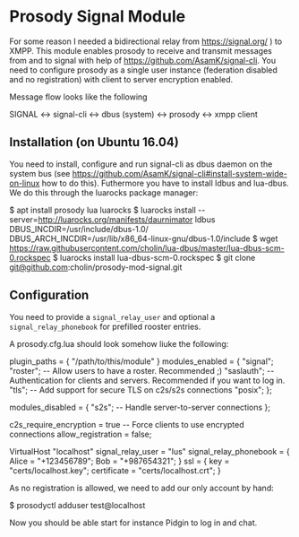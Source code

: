 Prosody Signal Module
=====================

For some reason I needed a bidirectional relay from https://signal.org/
) to XMPP. This module enables prosody to receive and transmit messages from and
to signal with help of https://github.com/AsamK/signal-cli. You need to
configure prosody as a single user instance (federation disabled and no
registration) with client to server encryption enabled.

Message flow looks like the following

  SIGNAL <-> signal-cli <-> dbus (system) <-> prosody <-> xmpp client


Installation (on Ubuntu 16.04)
------------

You need to install, configure and run signal-cli as dbus daemon on the system
bus (see https://github.com/AsamK/signal-cli#install-system-wide-on-linux how to
do this).  Futhermore you have to install ldbus and lua-dbus. We do this through
  the luarocks package manager:

  $ apt install prosody lua luarocks
  $ luarocks install --server=http://luarocks.org/manifests/daurnimator ldbus DBUS_INCDIR=/usr/include/dbus-1.0/ DBUS_ARCH_INCDIR=/usr/lib/x86_64-linux-gnu/dbus-1.0/include
  $ wget https://raw.githubusercontent.com/cholin/lua-dbus/master/lua-dbus-scm-0.rockspec
  $ luarocks install lua-dbus-scm-0.rockspec
  $ git clone git@github.com:cholin/prosody-mod-signal.git


Configuration
------------

You need to provide a `signal_relay_user` and optional a
`signal_relay_phonebook` for prefilled rooster entries.

A prosody.cfg.lua should look somehow liuke the following:

  plugin_paths = { "/path/to/this/module" }
  modules_enabled = {
  		"signal";
  		"roster";   -- Allow users to have a roster. Recommended ;)
  		"saslauth"; -- Authentication for clients and servers. Recommended if you want to log in.
  		"tls";      -- Add support for secure TLS on c2s/s2s connections
  		"posix";
  };
  
  modules_disabled = {
  	"s2s";        -- Handle server-to-server connections
  };
  
  c2s_require_encryption = true -- Force clients to use encrypted connections
  allow_registration = false;
  
  VirtualHost "localhost"
  		signal_relay_user = "lus"
  		signal_relay_phonebook = {
  				 Alice = "+123456789";
  				 Bob   = "+987654321";
  		}
  		ssl = {
  			key = "certs/localhost.key";
  			certificate = "certs/localhost.crt";
  		}


As no registration is allowed, we need to add our only account by hand:

  $ prosodyctl adduser test@localhost

Now you should be able start for instance Pidgin to log in and chat.
